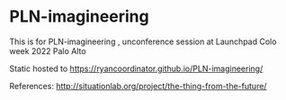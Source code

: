 # PLN-imagineering
This is for PLN-imagineering , unconference session at Launchpad Colo week 2022 Palo Alto 

Static hosted to https://ryancoordinator.github.io/PLN-imagineering/

References:
http://situationlab.org/project/the-thing-from-the-future/
